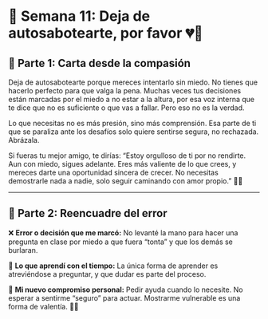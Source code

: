 # 🧠 Semana 11: Deja de autosabotearte, por favor 💔🧠

## 💌 Parte 1: Carta desde la compasión

Deja de autosabotearte porque mereces intentarlo sin miedo. No tienes que hacerlo perfecto para que valga la pena. Muchas veces tus decisiones están marcadas por el miedo a no estar a la altura, por esa voz interna que te dice que no es suficiente o que vas a fallar. Pero eso no es la verdad. 

Lo que necesitas no es más presión, sino más comprensión. Esa parte de ti que se paraliza ante los desafíos solo quiere sentirse segura, no rechazada. Abrázala.

Si fueras tu mejor amigo, te dirías: “Estoy orgulloso de ti por no rendirte. Aun con miedo, sigues adelante. Eres más valiente de lo que crees, y mereces darte una oportunidad sincera de crecer. No necesitas demostrarle nada a nadie, solo seguir caminando con amor propio.” 🌟💖

---

## 🔁 Parte 2: Reencuadre del error

❌ **Error o decisión que me marcó:**
No levanté la mano para hacer una pregunta en clase por miedo a que fuera “tonta” y que los demás se burlaran.

🔄 **Lo que aprendí con el tiempo:**
La única forma de aprender es atreviéndose a preguntar, y que dudar es parte del proceso.

🌱 **Mi nuevo compromiso personal:**
Pedir ayuda cuando lo necesite. No esperar a sentirme “seguro” para actuar. Mostrarme vulnerable es una forma de valentía. 💪✨

